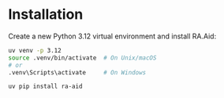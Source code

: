 # Installation

Create a new Python 3.12 virtual environment and install RA.Aid:

```bash
uv venv -p 3.12
source .venv/bin/activate  # On Unix/macOS
# or
.venv\Scripts\activate     # On Windows

uv pip install ra-aid
```
